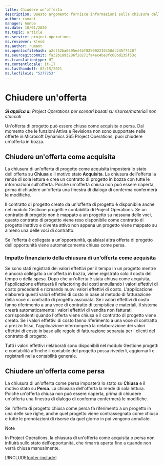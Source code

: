 ```yaml
---
title: Chiudere un'offerta
description: Questo argomento fornisce informazioni sulla chiusura delle offerte in Project Operations.
author: rumant
manager: Annbe
ms.date: 10/01/2020
ms.topic: article
ms.service: project-operations
ms.reviewer: kfend
ms.author: rumant
ms.openlocfilehash: a2c752ba6395ed4bf025092219350dc245f7428f
ms.sourcegitcommit: fa32b1893286f20271fa4ec4be8fc68bd135f53c
ms.translationtype: HT
ms.contentlocale: it-IT
ms.lasthandoff: 02/15/2021
ms.locfileid: "5277253"
---
```

# <a name="close-a-quote"></a>Chiudere un'offerta

_**Si applica a:** Project Operations per scenari basati su risorse/materiali non stoccati_

Un'offerta di progetto può essere chiusa come acquisita o persa. Dal momento che le funzioni Attiva e Revisiona non sono supportate nelle offerte in Microsoft Dynamics 365 Project Operations, puoi chiudere un'offerta in bozza.

## <a name="close-a-quote-as-won"></a>Chiudere un'offerta come acquisita

La chiusura di un'offerta di progetto come acquisita imposterà lo stato dell'offerta su **Chiusa** e il motivo stato **Acquisita**. La chiusura dell'offerta la rende di sola lettura e crea un contratto di progetto in bozza con tutte le informazioni sull'offerta. Poiché un'offerta chiusa non può essere riaperta, prima di chiudere un'offerta una finestra di dialogo di conferma confermerà le modifiche.

Il contratto di progetto creato da un'offerta di progetto è disponibile anche nel modulo Gestione progetti e contabilità di Project Operations. Se un contratto di progetto non è mappato a un progetto su nessuna delle voci, questo contratto di progetto viene reso disponibile come contratto di progetto inattivo e diventa attivo non appena un progetto viene mappato su almeno una delle voci di contratto.

Se l'offerta è collegata a un'opportunità, qualsiasi altra offerta di progetto dell'opportunità viene automaticamente chiusa come persa.

### <a name="financial-impact-of-closing-a-quote-as-won"></a>Impatto finanziario della chiusura di un'offerta come acquisita

Se sono stati registrati dei valori effettivi per il tempo in un progetto mentre è ancora collegato a un'offerta in bozza, viene registrato solo il costo del tempo o della spesa. Dopo che un'offerta è stata chiusa come acquisita, l'applicazione effettuerà il refactoring dei costi annullando i valori effettivi di costo precedenti e ricreando nuovi valori effettivi di costo. L'applicazione elaborerà questi valori effettivi di costo in base al metodo di fatturazione della voce di contratto di progetto associata. Se i valori effettivi di costo fanno riferimento a una voce di contratto di tempistica e materiali, il sistema creerà automaticamente i valori effettivi di vendita non fatturati corrispondenti quando l'offerta viene chiusa e il contratto di progetto viene creato. Se i valori effettivi di costo fanno riferimento a una voce di contratto a prezzo fisso, l'applicazione interromperà la rielaborazione dei valori effettivi di costo in base alle regole di fatturazione separata per i clienti del contratto di progetto.

Tutti i valori effettivi rielaborati sono disponibili nel modulo Gestione progetti e contabilità affinché il contabile del progetto possa rivederli, aggiornarli e registrarli nella contabilità generale. 

## <a name="close-a-quote-as-lost"></a>Chiudere un'offerta come persa

La chiusura di un'offerta come persa imposterà lo stato su **Chiusa** e il motivo stato su **Persa**. La chiusura dell'offerta la rende di sola lettura. Poiché un'offerta chiusa non può essere riaperta, prima di chiudere un'offerta una finestra di dialogo di conferma confermerà le modifiche.

Se l'offerta di progetto chiusa come persa fa riferimento a un progetto in una delle sue righe, anche quel progetto viene contrassegnato come chiuso e tutte le prenotazioni di risorse da quel giorno in poi vengono annullate.

> [!NOTE]
> In Project Operations, la chiusura di un'offerta come acquisita o persa non influirà sullo stato dell'opportunità, che rimarrà aperta fino a quando non verrà chiusa manualmente.


[!INCLUDE[footer-include](../includes/footer-banner.md)]